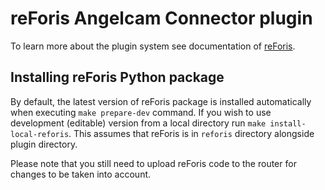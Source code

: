 # reForis Angelcam Connector plugin

To learn more about the plugin system see documentation of
[reForis](https://gitlab.labs.nic.cz/turris/reforis).

## Installing reForis Python package

By default, the latest version of reForis package is installed automatically
when executing `make prepare-dev` command. If you wish to use development
(editable) version from a local directory run `make install-local-reforis`.
This assumes that reForis is in `reforis` directory alongside plugin directory.

Please note that you still need to upload reForis code to the router for
changes to be taken into account.
